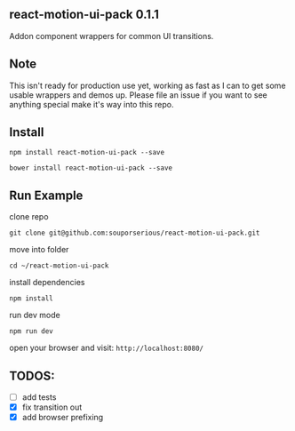 ## react-motion-ui-pack 0.1.1

Addon component wrappers for common UI transitions.

## Note

This isn't ready for production use yet, working as fast as I can to get some usable wrappers and demos up. Please file an issue if you want to see anything special make it's way into this repo.

## Install

`npm install react-motion-ui-pack --save`

`bower install react-motion-ui-pack --save`

## Run Example

clone repo

`git clone git@github.com:souporserious/react-motion-ui-pack.git`

move into folder

`cd ~/react-motion-ui-pack`

install dependencies

`npm install`

run dev mode

`npm run dev`

open your browser and visit: `http://localhost:8080/`

## TODOS:

- [ ] add tests
- [x] fix transition out
- [x] add browser prefixing